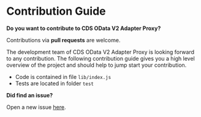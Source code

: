 # Contribution Guide

**Do you want to contribute to CDS OData V2 Adapter Proxy?**

Contributions via **pull requests** are welcome.

The development team of CDS OData V2 Adapter Proxy is looking forward to any contribution.
The following contribution guide gives you a high level overview of the project and should help to jump start your contribution.

- Code is contained in file `lib/index.js`
- Tests are located in folder `test`

**Did find an issue?**

Open a new issue [here](https://github.wdf.sap.corp/cds-community/cds-odata-v2-adapter-proxy/issues/new).
